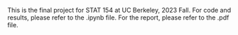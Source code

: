 This is the final project for STAT 154 at UC Berkeley, 2023 Fall.
For code and results, please refer to the .ipynb file.
For the report, please refer to the .pdf file.

